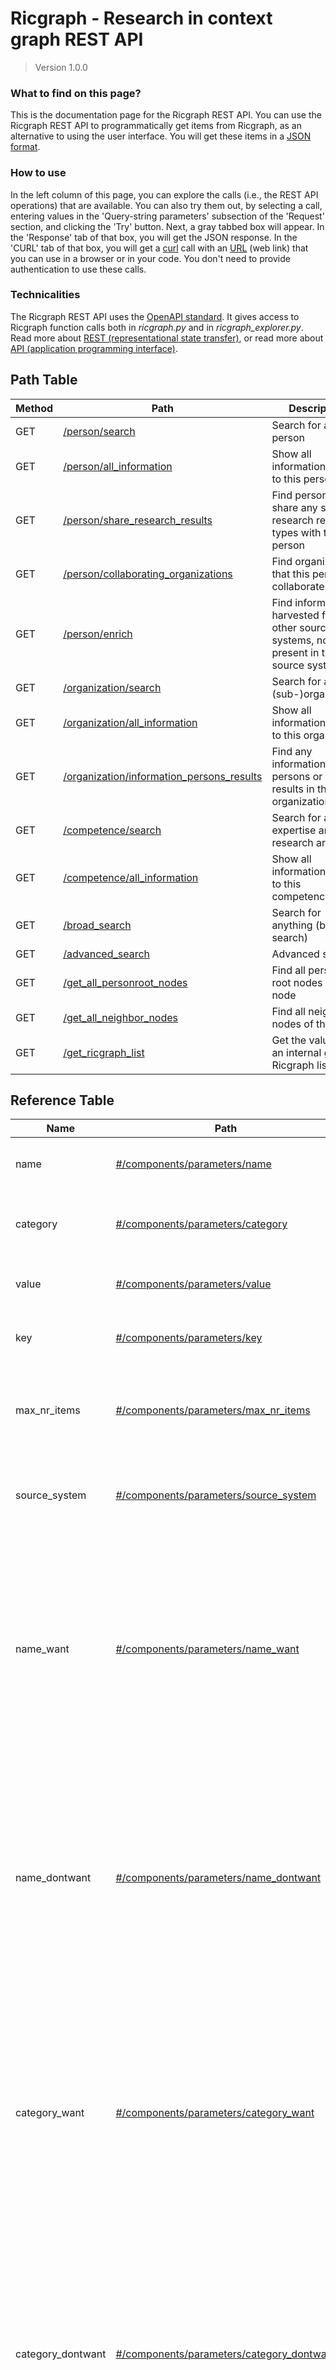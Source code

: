 # Ricgraph - Research in context graph REST API

> Version 1.0.0

 ### What to find on this page?
This is the documentation page for the Ricgraph REST API. You can use the Ricgraph REST API to programmatically get items from Ricgraph, as an alternative to using the user interface. You will get these items in a [JSON format](https://en.wikipedia.org/wiki/JSON).
### How to use
In the left column of this page, you can explore the calls (i.e., the REST API operations) that are available. You can also try them out, by selecting a call, entering values in the 'Query-string parameters' subsection of the 'Request' section, and clicking the 'Try' button. Next, a gray tabbed box will appear. In the 'Response' tab of that box, you will get the JSON response. In the 'CURL' tab of that box, you will get a [curl](https://en.wikipedia.org/wiki/CURL#curl) call with an [URL](https://en.wikipedia.org/wiki/URL) (web link) that you can use in a browser or in your code.
You don't need to provide authentication to use these calls.
### Technicalities
The Ricgraph REST API uses the [OpenAPI standard](https://www.openapis.org). It gives access to Ricgraph function calls both in *ricgraph.py* and in *ricgraph_explorer.py*.
Read more about [REST (representational state transfer)](https://en.wikipedia.org/wiki/REST), or read more about [API (application programming interface)](https://en.wikipedia.org/wiki/API). 

## Path Table

| Method | Path | Description |
| --- | --- | --- |
| GET | [/person/search](#getpersonsearch) | Search for a person |
| GET | [/person/all_information](#getpersonall_information) | Show all information related to this person |
| GET | [/person/share_research_results](#getpersonshare_research_results) | Find persons that share any share research result types with this person |
| GET | [/person/collaborating_organizations](#getpersoncollaborating_organizations) | Find organizations that this person collaborates with |
| GET | [/person/enrich](#getpersonenrich) | Find information harvested from other source systems, not present in this source system |
| GET | [/organization/search](#getorganizationsearch) | Search for a (sub-)organization |
| GET | [/organization/all_information](#getorganizationall_information) | Show all information related to this organization |
| GET | [/organization/information_persons_results](#getorganizationinformation_persons_results) | Find any information from persons or their results in this organization |
| GET | [/competence/search](#getcompetencesearch) | Search for a skill, expertise area or research area |
| GET | [/competence/all_information](#getcompetenceall_information) | Show all information related to this competence |
| GET | [/broad_search](#getbroad_search) | Search for anything (broad search) |
| GET | [/advanced_search](#getadvanced_search) | Advanced search |
| GET | [/get_all_personroot_nodes](#getget_all_personroot_nodes) | Find all person-root nodes of this node |
| GET | [/get_all_neighbor_nodes](#getget_all_neighbor_nodes) | Find all neighbor nodes of this node |
| GET | [/get_ricgraph_list](#getget_ricgraph_list) | Get the values of an internal global Ricgraph list |

## Reference Table

| Name | Path | Description |
| --- | --- | --- |
| name | [#/components/parameters/name](#componentsparametersname) | Search for a value in Ricgraph field *name* |
| category | [#/components/parameters/category](#componentsparameterscategory) | Search for a value in Ricgraph field *category* |
| value | [#/components/parameters/value](#componentsparametersvalue) | Search for a value in Ricgraph field *value* |
| key | [#/components/parameters/key](#componentsparameterskey) | Search for a value in Ricgraph field *_key* |
| max_nr_items | [#/components/parameters/max_nr_items](#componentsparametersmax_nr_items) | The maximum number of items to return, or 0 to return all items |
| source_system | [#/components/parameters/source_system](#componentsparameterssource_system) | The name of the source system you would like to enrich |
| name_want | [#/components/parameters/name_want](#componentsparametersname_want) | Return only neighbor nodes whose field *name* matches any value in the provided list; if the list is empty, return all neighbor nodes regardless of their field *name* |
| name_dontwant | [#/components/parameters/name_dontwant](#componentsparametersname_dontwant) | Return only neighbor nodes whose field *name* does *not* match any value in the provided list; if the list is empty, return all neighbor nodes regardless of their field *name* |
| category_want | [#/components/parameters/category_want](#componentsparameterscategory_want) | Return only neighbor nodes whose field *category* matches any value in the provided list; if the list is empty, return all neighbor nodes regardless of their field *category* |
| category_dontwant | [#/components/parameters/category_dontwant](#componentsparameterscategory_dontwant) | Return only neighbor nodes whose field *category* does *not* match any value in the provided list; if the list is empty, return all neighbor nodes regardless of their field *category* |
| ricgraph_list_name | [#/components/parameters/ricgraph_list_name](#componentsparametersricgraph_list_name) | Return the values in the specified internal Ricgraph list. These are dependent on the data in your Ricgraph instance and on the systems you have harvested. Allowed Ricgraph lists are:
* name_all: all possible values of the *name* field in a Ricgraph node.
* category_all: all possible values of the *category* field in a Ricgraph node.
* personal_types_all: all category values in list *category_all* that are applicable to a person.
* remainder_types_all: all other category values in list *category_all*, that is
  all values in list *category_all* minus those in *personal_types_all*.

* source_all: the names of all the harvested source systems.
* resout_types_all: all research result types defined in file *ricgraph.py*.
 |

## Path Details

***

### [GET]/person/search

- Summary  
Search for a person

#### Parameters(Query)

```ts
value?: string
```

```ts
max_nr_items?: string //default: 250
```

#### Responses

- 200 OK

- 250 Nothing found

- 251 Invalid search

***

### [GET]/person/all_information

- Summary  
Show all information related to this person

#### Parameters(Query)

```ts
key: string
```

```ts
max_nr_items?: string //default: 250
```

#### Responses

- 200 OK

- 250 Nothing found

- 251 Invalid search

***

### [GET]/person/share_research_results

- Summary  
Find persons that share any share research result types with this person

#### Parameters(Query)

```ts
key: string
```

```ts
max_nr_items?: string //default: 250
```

#### Responses

- 200 OK

- 250 Nothing found

- 251 Invalid search

***

### [GET]/person/collaborating_organizations

- Summary  
Find organizations that this person collaborates with

- Description  
With this call you will get an overview of organizations that his person collaborates with. A person *X* from organization *A* collaborates with a person *Y* from organization *B* if *X* and *Y* have both contributed to the same research result.

#### Parameters(Query)

```ts
key: string
```

```ts
max_nr_items?: string //default: 250
```

#### Responses

- 200 OK

- 250 Nothing found

- 251 Invalid search

***

### [GET]/person/enrich

- Summary  
Find information harvested from other source systems, not present in this source system

- Description  
The process of improving or enhancing information in a source system is called *enriching* that source system. This is only possible if you have harvested more than one source system. By using information found in one or more other harvested systems, information in this source system can be improved or enhanced. With this call you can enter a name of one of your source systems. Ricgraph will show what information can be added to this source system, based on the information harvested from other source systems.

#### Parameters(Query)

```ts
key: string
```

```ts
source_system: string
```

```ts
max_nr_items?: string //default: 250
```

#### Responses

- 200 OK

- 250 Nothing found

- 251 Invalid search

***

### [GET]/organization/search

- Summary  
Search for a (sub-)organization

#### Parameters(Query)

```ts
value?: string
```

```ts
max_nr_items?: string //default: 250
```

#### Responses

- 200 OK

- 250 Nothing found

- 251 Invalid search

***

### [GET]/organization/all_information

- Summary  
Show all information related to this organization

#### Parameters(Query)

```ts
key: string
```

```ts
max_nr_items?: string //default: 250
```

#### Responses

- 200 OK

- 250 Nothing found

- 251 Invalid search

***

### [GET]/organization/information_persons_results

- Summary  
Find any information from persons or their results in this organization

#### Parameters(Query)

```ts
key: string
```

```ts
max_nr_items?: string //default: 250
```

#### Responses

- 200 OK

- 250 Nothing found

- 251 Invalid search

***

### [GET]/competence/search

- Summary  
Search for a skill, expertise area or research area

#### Parameters(Query)

```ts
value?: string
```

```ts
max_nr_items?: string //default: 250
```

#### Responses

- 200 OK

- 250 Nothing found

- 251 Invalid search

***

### [GET]/competence/all_information

- Summary  
Show all information related to this competence

#### Parameters(Query)

```ts
key: string
```

```ts
max_nr_items?: string //default: 250
```

#### Responses

- 200 OK

- 250 Nothing found

- 251 Invalid search

***

### [GET]/broad_search

- Summary  
Search for anything (broad search)

#### Parameters(Query)

```ts
value?: string
```

```ts
max_nr_items?: string //default: 250
```

#### Responses

- 200 OK

- 250 Nothing found

- 251 Invalid search

***

### [GET]/advanced_search

- Summary  
Advanced search

- Description  
The fields you enter are case-sensitive and use exact match search. If you enter values in more than one field, these fields are combined using AND.

#### Parameters(Query)

```ts
name?: string
```

```ts
category?: string
```

```ts
value?: string
```

```ts
max_nr_items?: string //default: 250
```

#### Responses

- 200 OK

- 250 Nothing found

- 251 Invalid search

***

### [GET]/get_all_personroot_nodes

- Summary  
Find all person-root nodes of this node

#### Parameters(Query)

```ts
key: string
```

```ts
max_nr_items?: string //default: 250
```

#### Responses

- 200 OK

- 250 Nothing found

- 251 Invalid search

***

### [GET]/get_all_neighbor_nodes

- Summary  
Find all neighbor nodes of this node

#### Parameters(Query)

```ts
key: string
```

```ts
name_want?: string[]
```

```ts
name_dontwant?: string[]
```

```ts
category_want?: string[]
```

```ts
category_dontwant?: string[]
```

```ts
max_nr_items?: string //default: 250
```

#### Responses

- 200 OK

- 250 Nothing found

- 251 Invalid search

***

### [GET]/get_ricgraph_list

- Summary  
Get the values of an internal global Ricgraph list

#### Parameters(Query)

```ts
ricgraph_list_name: enum[name_all, category_all, personal_types_all, remainder_types_all, source_all, resout_types_all]
```

#### Responses

- 200 OK

- 250 Nothing found

- 251 Invalid search

## References

### #/components/parameters/name

```ts
name?: string
```

### #/components/parameters/category

```ts
category?: string
```

### #/components/parameters/value

```ts
value?: string
```

### #/components/parameters/key

```ts
key: string
```

### #/components/parameters/max_nr_items

```ts
max_nr_items?: string //default: 250
```

### #/components/parameters/source_system

```ts
source_system: string
```

### #/components/parameters/name_want

```ts
name_want?: string[]
```

### #/components/parameters/name_dontwant

```ts
name_dontwant?: string[]
```

### #/components/parameters/category_want

```ts
category_want?: string[]
```

### #/components/parameters/category_dontwant

```ts
category_dontwant?: string[]
```

### #/components/parameters/ricgraph_list_name

```ts
ricgraph_list_name: enum[name_all, category_all, personal_types_all, remainder_types_all, source_all, resout_types_all]
```
